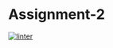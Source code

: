 # Assignment-2
[![linter](https://github.com/Lukas-Johns/Assignment-2/workflows/linter/badge.svg)](https://github.com/marketplace/actions/super-linter)
